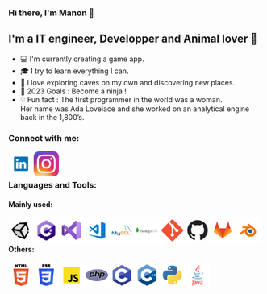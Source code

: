 ### Hi there, I'm Manon 👋

## I'm a IT engineer, Developper and Animal lover :dog:
- :computer: I'm currently creating a game app.
- :mortar_board: I try to learn everything I can.
- 🌱 I love exploring caves on my own and discovering new places.
- :goal_net: 2023 Goals : Become a ninja !
- :bulb: Fun fact : The first programmer in the world was a woman. <br/> Her name was Ada Lovelace and she worked on an analytical engine back in the 1,800’s.

### Connect with me:
[<img align="left" alt="LinkedIn" height="50px" src="https://raw.githubusercontent.com/ManonVessiot/ManonVessiot/master/imgs/linkedin.png" />][linkedin]
[<img align="left" alt="Instagram" height="50px" src="https://raw.githubusercontent.com/ManonVessiot/ManonVessiot/master/imgs/insta.png" />][insta]

<br />
<br />

### Languages and Tools:


#### Mainly used:

[<img align="left" alt="Unity" height="50px" src="https://raw.githubusercontent.com/ManonVessiot/ManonVessiot/master/imgs/unity.png" />][unity]

[<img align="left" alt="C#" height="50px" src="https://raw.githubusercontent.com/ManonVessiot/ManonVessiot/master/imgs/cs.png" />][cs]

[<img align="left" alt="Visual Studio" height="50px" src="https://raw.githubusercontent.com/ManonVessiot/ManonVessiot/master/imgs/visualstudio.png" />][visualstudio]

[<img align="left" alt="Visual Studio Code" height="50px" src="https://raw.githubusercontent.com/ManonVessiot/ManonVessiot/master/imgs/visualstudiocode.png" />][visualstudiocode]

[<img align="left" alt="MySQL" height="50px" src="https://raw.githubusercontent.com/ManonVessiot/ManonVessiot/master/imgs/mysql.png" />][mysql]

[<img align="left" alt="MongoDB" height="50px" src="https://raw.githubusercontent.com/ManonVessiot/ManonVessiot/master/imgs/mongodb.png" />][mongodb]

[<img align="left" alt="Git" height="50px" src="https://raw.githubusercontent.com/ManonVessiot/ManonVessiot/master/imgs/git.png" />][git]

[<img align="left" alt="GitHub" height="50px" src="https://raw.githubusercontent.com/ManonVessiot/ManonVessiot/master/imgs/github.png" />][github]

[<img align="left" alt="GitLab" height="50px" src="https://raw.githubusercontent.com/ManonVessiot/ManonVessiot/master/imgs/gitlab.png" />][gitlab]

[<img align="left" alt="Blender" height="50px" src="https://raw.githubusercontent.com/ManonVessiot/ManonVessiot/master/imgs/blender.png" />][blender]

<br />
<br />

#### Others:

[<img align="left" alt="HTML5" height="50px" src="https://raw.githubusercontent.com/ManonVessiot/ManonVessiot/master/imgs/html.png" />][html]

[<img align="left" alt="CSS3" height="50px" src="https://raw.githubusercontent.com/ManonVessiot/ManonVessiot/master/imgs/css.png" />][css]

[<img align="left" alt="JavaScript" height="50px" src="https://raw.githubusercontent.com/ManonVessiot/ManonVessiot/master/imgs/javascript.png" />][javascript]

[<img align="left" alt="PHP" height="50px" src="https://raw.githubusercontent.com/ManonVessiot/ManonVessiot/master/imgs/php.png" />][php]

[<img align="left" alt="C" height="50px" src="https://raw.githubusercontent.com/ManonVessiot/ManonVessiot/master/imgs/c.png" />][c]

[<img align="left" alt="C++" height="50px" src="https://raw.githubusercontent.com/ManonVessiot/ManonVessiot/master/imgs/cpp.png" />][cpp]

[<img align="left" alt="Python" height="50px" src="https://raw.githubusercontent.com/ManonVessiot/ManonVessiot/master/imgs/python.png" />][python]

[<img align="left" alt="Java" height="50px" src="https://raw.githubusercontent.com/ManonVessiot/ManonVessiot/master/imgs/java.png" />][java]

<br />
<br />


[//]: # (---)

[//]: # (<img align="left" alt="ManonVessiot's Github Stats" src="https://github-readme-stats.codestackr.vercel.app/api?username=ManonVessiot&show_icons=true&hide_border=true&count_private=true" />)


[website]: https://manonvessiot.github.io/
[linkedin]: https://www.linkedin.com/in/manon-vessiot-b5a054153
[insta]: https://www.instagram.com/vessiot.m/
[stackoverflow]: https://stackoverflow.com/users/14066891/manon-vessiot?tab=profile

[unity]: https://unity.com/
[cs]: https://docs.microsoft.com/fr-fr/dotnet/csharp/
[visualstudio]: https://visualstudio.microsoft.com/
[visualstudiocode]: https://code.visualstudio.com/
[mysql]: https://www.mysql.com/
[mongodb]: https://www.mongodb.com/
[git]: https://git-scm.com/
[github]: https://github.com/
[gitlab]: https://gitlab.com/
[blender]: https://www.blender.org/

[html]: https://developer.mozilla.org/fr/docs/Web/HTML
[css]: https://developer.mozilla.org/fr/docs/Web/CSS/Reference
[javascript]: https://developer.mozilla.org/fr/docs/Web/JavaScript
[php]: https://www.php.net/docs.php
[c]: https://devdocs.io/c/
[cpp]: https://docs.microsoft.com/fr-fr/cpp/cpp/?view=msvc-170
[python]: https://docs.python.org/
[java]: https://docs.oracle.com/en/java/
